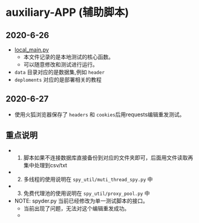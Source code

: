# auxiliary-APP (辅助脚本)

## 2020-6-26
- [local_main.py](./local_main.py)
  - 本文件记录的是本地测试的核心函数。
  - 可以随意修改和测试进行运行。
- `data` 目录对应的是数据集,例如 `header`
- `deploments` 对应的是部署相关的教程


## 2020-6-27
- 使用火狐浏览器保存了 `headers` 和 `cookies`后用requests编辑重发测试。

## 重点说明
- 1. 脚本如果不连接数据库直接备份到对应的文件夹即可，后面用文件读取再集中处理到csv/txt
- 2. 多线程的使用说明在 `spy_util/muti_thread_spy.py` 中
- 3. 免费代理池的使用说明在 `spy_util/proxy_pool.py` 中
- NOTE: spyder.py 当前已经修改为单一测试脚本的接口。
     - 当前出现了问题，无法对这个编辑重发成功。
     -
